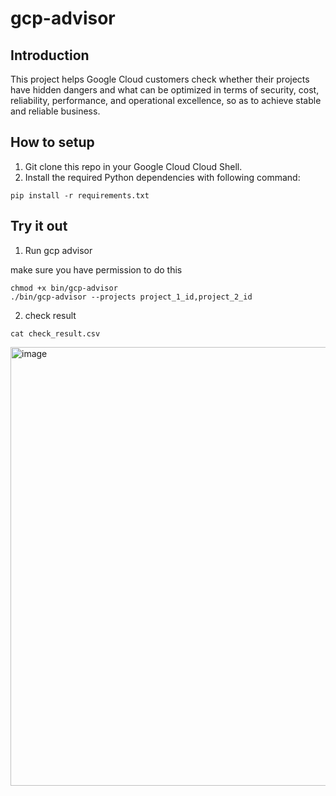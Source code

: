 # gcp-advisor

## Introduction
This project helps Google Cloud customers check whether their projects have hidden dangers and what can be optimized in terms of security, cost, reliability, performance, and operational excellence, so as to achieve stable and reliable business.

## How to setup
1. Git clone this repo in your Google Cloud Cloud Shell.
2. Install the required Python dependencies with following command:
```
pip install -r requirements.txt
```

## Try it out
1. Run gcp advisor

make sure you have permission to do this
```
chmod +x bin/gcp-advisor
./bin/gcp-advisor --projects project_1_id,project_2_id
```
2. check result
```
cat check_result.csv
```
<img width="702" alt="image" src="https://github.com/hellof20/gcp-advisor/assets/8756642/cdd1a397-3cac-4498-bb18-d1f546771bf7">
